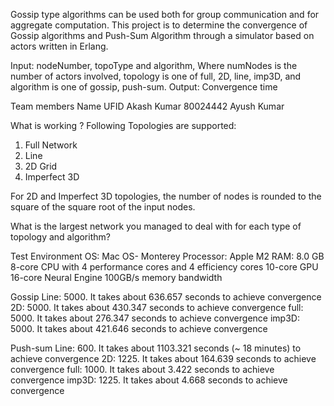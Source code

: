 Gossip type algorithms can be used both for group communication and for aggregate computation. 
This project is to determine the convergence of Gossip algorithms and Push-Sum Algorithm through 
a simulator based on actors written in Erlang.

Input: nodeNumber, topoType and algorithm, Where numNodes is the number of actors involved, topology is one of full, 2D, line, imp3D, and algorithm is one of gossip, push-sum.
Output: Convergence time

Team members
Name	        UFID
Akash Kumar	    80024442
Ayush Kumar	    

What is working ?
Following Topologies are supported:
1. Full Network
2. Line
3. 2D Grid
4. Imperfect 3D

For 2D and Imperfect 3D topologies, the number of nodes is rounded to the square of the square root of the input nodes.



What is the largest network you managed to deal with for each type of topology and algorithm?

Test Environment
OS: Mac OS- Monterey
Processor: Apple M2
RAM: 8.0 GB
8-core CPU with 4 performance cores and 4 efficiency cores
10-core GPU
16-core Neural Engine
100GB/s memory bandwidth

Gossip
Line: 5000. It takes about 636.657 seconds to achieve convergence
2D: 5000. It takes about 430.347 seconds to achieve convergence
full: 5000. It takes about 276.347 seconds to achieve convergence
imp3D: 5000. It takes about 421.646 seconds to achieve convergence

Push-sum
Line: 600. It takes about 1103.321 seconds (~ 18 minutes) to achieve convergence
2D: 1225. It takes about 164.639 seconds to achieve convergence
full: 1000. It takes about 3.422 seconds to achieve convergence
imp3D: 1225. It takes about 4.668 seconds to achieve convergence





